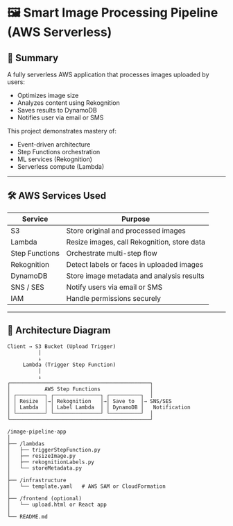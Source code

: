 # 🖼️ Smart Image Processing Pipeline (AWS Serverless)

## 🧠 Summary
A fully serverless AWS application that processes images uploaded by users:
- Optimizes image size
- Analyzes content using Rekognition
- Saves results to DynamoDB
- Notifies user via email or SMS

This project demonstrates mastery of:
- Event-driven architecture
- Step Functions orchestration
- ML services (Rekognition)
- Serverless compute (Lambda)

---

## 🛠️ AWS Services Used

| Service      | Purpose                                      |
|--------------|----------------------------------------------|
| S3           | Store original and processed images          |
| Lambda       | Resize images, call Rekognition, store data  |
| Step Functions | Orchestrate multi-step flow                |
| Rekognition  | Detect labels or faces in uploaded images    |
| DynamoDB     | Store image metadata and analysis results    |
| SNS / SES    | Notify users via email or SMS                |
| IAM          | Handle permissions securely                  |

---

## 🚀 Architecture Diagram

```plaintext
Client → S3 Bucket (Upload Trigger)
          |
          ↓
     Lambda (Trigger Step Function)
          |
          ↓
┌─────────────────────────────────────────────┐
│           AWS Step Functions                │
│ ┌─────────┐ ┌───────────────┐ ┌──────────┐  │
│ │ Resize  │→│ Rekognition   │→│ Save to  │→ SNS/SES
│ │ Lambda  │ │ Label Lambda  │ │ DynamoDB │   Notification
│ └─────────┘ └───────────────┘ └──────────┘  │
└─────────────────────────────────────────────┘

/image-pipeline-app
│
├── /lambdas
│   ├── triggerStepFunction.py
│   ├── resizeImage.py
│   ├── rekognitionLabels.py
│   └── storeMetadata.py
│
├── /infrastructure
│   └── template.yaml   # AWS SAM or CloudFormation
│
├── /frontend (optional)
│   └── upload.html or React app
│
└── README.md